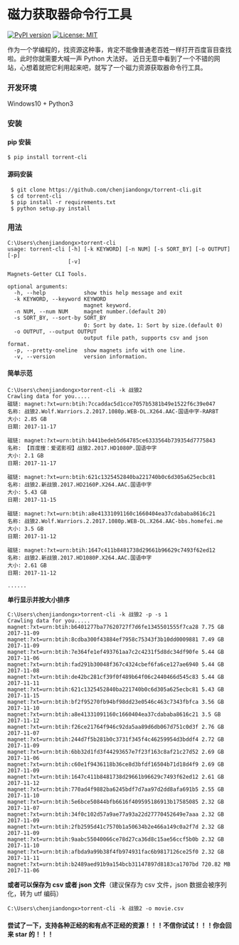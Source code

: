 # 磁力获取器命令行工具

[![PyPI version](https://badge.fury.io/py/torrent-cli.svg)](https://badge.fury.io/py/torrent-cli) [![License: MIT](https://img.shields.io/badge/License-MIT-yellow.svg)](https://opensource.org/licenses/MIT)

作为一个学编程的，找资源这种事，肯定不能像普通老百姓一样打开百度盲目查找啦。此时你就需要大喊一声 Python 大法好。
近日无意中看到了一个不错的网站，心想着就把它利用起来吧，就写了一个磁力资源获取器命令行工具。

### 开发环境
Windows10 + Python3


### 安装
#### pip 安装
```
$ pip install torrent-cli
```

#### 源码安装
```
 $ git clone https://github.com/chenjiandongx/torrent-cli.git
 $ cd torrent-cli
 $ pip install -r requirements.txt
 $ python setup.py install
 ```


### 用法
```
C:\Users\chenjiandongx>torrent-cli
usage: torrent-cli [-h] [-k KEYWORD] [-n NUM] [-s SORT_BY] [-o OUTPUT] [-p]
                   [-v]

Magnets-Getter CLI Tools.

optional arguments:
  -h, --help            show this help message and exit
  -k KEYWORD, --keyword KEYWORD
                        magnet keyword.
  -n NUM, --num NUM     magnet number.(default 20)
  -s SORT_BY, --sort-by SORT_BY
                        0: Sort by date，1: Sort by size.(default 0)
  -o OUTPUT, --output OUTPUT
                        output file path, supports csv and json format.
  -p, --pretty-oneline  show magnets info with one line.
  -v, --version         version information.

```


#### 简单示范

```
C:\Users\chenjiandongx>torrent-cli -k 战狼2
Crawling data for you.....
磁链: magnet:?xt=urn:btih:7ccaddac5d1cce7057b5381b49e1522f6c39e047
名称: 战狼2.Wolf.Warriors.2.2017.1080p.WEB-DL.X264.AAC-国语中字-RARBT
大小: 2.85 GB
日期: 2017-11-17

磁链: magnet:?xt=urn:btih:b441bedeb5d64785ce6333564b739354d7775843
名称: 【百度搜：爱诺影视】战狼2.2017.HD1080P.国语中字
大小: 2.1 GB
日期: 2017-11-17

磁链: magnet:?xt=urn:btih:621c1325452840ba221740b0c6d305a625ecbc81
名称: 战狼2.新战狼.2017.HD2160P.X264.AAC.国语中字
大小: 5.43 GB
日期: 2017-11-15

磁链: magnet:?xt=urn:btih:a8e41331091160c1660404ea37cdababa8616c21
名称: 战狼2.Wolf.Warriors.2.2017.1080p.WEB-DL.X264.AAC-bbs.homefei.me
大小: 3.5 GB
日期: 2017-11-12

磁链: magnet:?xt=urn:btih:1647c411b8481738d29661b96629c7493f62ed12
名称: 战狼2.新战狼.2017.HD1080P.X264.AAC.国语中字
大小: 2.61 GB
日期: 2017-11-12

......
```

**单行显示并按大小排序**
```
C:\Users\chenjiandongx>torrent-cli -k 战狼2 -p -s 1
Crawling data for you.....
magnet:?xt=urn:btih:b6401277ba77620727f7d6fe1345501555f7ca28 7.75 GB 2017-11-09
magnet:?xt=urn:btih:8cdba300f43884ef7958c75343f3b10dd0009881 7.49 GB 2017-11-09
magnet:?xt=urn:btih:7e364fe1ef493761aa7c2c4231f5d8dc34df90fe 5.44 GB 2017-11-06
magnet:?xt=urn:btih:fad291b30048f367c4324cbef6fa6ce127ae6940 5.44 GB 2017-11-08
magnet:?xt=urn:btih:de42bc281cf39f0f489b64f06c2440466d545c83 5.44 GB 2017-11-11
magnet:?xt=urn:btih:621c1325452840ba221740b0c6d305a625ecbc81 5.43 GB 2017-11-15
magnet:?xt=urn:btih:bf2f95270fb94bf98dd23e0546c463c7343fbfca 3.56 GB 2017-11-10
magnet:?xt=urn:btih:a8e41331091160c1660404ea37cdababa8616c21 3.5 GB 2017-11-12
magnet:?xt=urn:btih:f26ce21764f946c92da5aa89d6db067d751c0d3f 2.76 GB 2017-11-07
magnet:?xt=urn:btih:244d7f5b281b0c3731f345f4c46259954d3bddf4 2.72 GB 2017-11-09
magnet:?xt=urn:btih:6bb32d1fd3f44293657e7f23f163c8af21c27d52 2.69 GB 2017-11-06
magnet:?xt=urn:btih:c60e1f9436118b36ce8d3bfdf16504b71d18d4f9 2.69 GB 2017-11-09
magnet:?xt=urn:btih:1647c411b8481738d29661b96629c7493f62ed12 2.61 GB 2017-11-12
magnet:?xt=urn:btih:770ad4f9882ba6245bdf7d7aa97d2dd8afa691b5 2.55 GB 2017-11-10
magnet:?xt=urn:btih:5e6bce50844bfb6616f409595186913b17585085 2.32 GB 2017-11-07
magnet:?xt=urn:btih:34f0c102d57a9ae77a93a22d27770452649e7aaa 2.32 GB 2017-11-09
magnet:?xt=urn:btih:2fb2595d41c7570b1a50634b2e466a149c0a2f7d 2.32 GB 2017-11-09
magnet:?xt=urn:btih:9aabc55040066ce78d27ca36d8c15ae56ccf5b0b 2.32 GB 2017-11-10
magnet:?xt=urn:btih:afbda9a99b38f4fb974931fac6b9817126ce25f0 2.32 GB 2017-11-11
magnet:?xt=urn:btih:b2489aed91b9a154bcb31147897d8183ca1707bd 720.82 MB 2017-11-06
```

**或者可以保存为 csv 或者 json 文件**（建议保存为 csv 文件，json 数据会被序列化，转为 utf 编码）
```
C:\Users\chenjiandongx>torrent-cli -k 战狼2 -o movie.csv
```

#### 尝试了一下，支持各种正经的和有点不正经的资源！！！不信你试试！！！你会回来 star 的！！！
